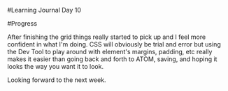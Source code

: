 #Learning Journal Day 10

#Progress

After finishing the grid things really started to pick up and I feel more confident in
what I'm doing. CSS will obviously be trial and error but using the Dev Tool to play around
with element's margins, padding, etc really makes it easier than going back and forth
to ATOM, saving, and hoping it looks the way you want it to look.

Looking forward to the next week.

